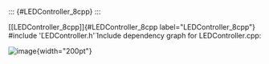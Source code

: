 ::: {#LEDController_8cpp}
:::

[\[LEDController\_8cpp\]]{#LEDController_8cpp
label="LEDController_8cpp"} \#include '̈LEDController.h'̈ Include
dependency graph for LEDController.cpp:

![image](LEDController_8cpp__incl){width="200pt"}
